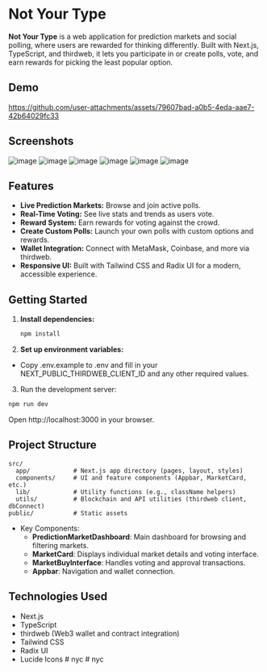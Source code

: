 # Not Your Type

**Not Your Type** is a web application for prediction markets and social polling, where users are rewarded for thinking differently. Built with Next.js, TypeScript, and thirdweb, it lets you participate in or create polls, vote, and earn rewards for picking the least popular option.
## Demo 



https://github.com/user-attachments/assets/79607bad-a0b5-4eda-aae7-42b64029fc33




## Screenshots
![image](https://github.com/user-attachments/assets/21224168-3aff-4629-8334-fdf1c78a4942)
![image](https://github.com/user-attachments/assets/53b717c5-739b-4d0f-b132-9e31e6ba892c)
![image](https://github.com/user-attachments/assets/86197679-bb67-4d31-9621-223a83f0367b)
![image](https://github.com/user-attachments/assets/f84e8591-6e3b-4180-b592-a834a491ee40)
![image](https://github.com/user-attachments/assets/baa0d1c5-a14f-468d-831f-bfee778093d6)
![image](https://github.com/user-attachments/assets/151fbc45-fc6a-4d8d-ae60-08dbbcfece7e)


## Features

- **Live Prediction Markets:** Browse and join active polls.
- **Real-Time Voting:** See live stats and trends as users vote.
- **Reward System:** Earn rewards for voting against the crowd.
- **Create Custom Polls:** Launch your own polls with custom options and rewards.
- **Wallet Integration:** Connect with MetaMask, Coinbase, and more via thirdweb.
- **Responsive UI:** Built with Tailwind CSS and Radix UI for a modern, accessible experience.

## Getting Started

1. **Install dependencies:**
   ```sh
   npm install
   ```
2. **Set up environment variables:**

- Copy .env.example to .env and fill in your NEXT_PUBLIC_THIRDWEB_CLIENT_ID and any other required values.

3. Run the development server:

```bash
npm run dev
```

Open http://localhost:3000 in your browser.

## Project Structure

```
src/
  app/            # Next.js app directory (pages, layout, styles)
  components/     # UI and feature components (Appbar, MarketCard, etc.)
  lib/            # Utility functions (e.g., className helpers)
  utils/          # Blockchain and API utilities (thirdweb client, dbConnect)
public/           # Static assets
```

- Key Components:
  - **PredictionMarketDashboard**: Main dashboard for browsing and filtering markets.
  - **MarketCard**: Displays individual market details and voting interface.
  - **MarketBuyInterface**: Handles voting and approval transactions.
  - **Appbar**: Navigation and wallet connection.

## Technologies Used

- Next.js
- TypeScript
- thirdweb (Web3 wallet and contract integration)
- Tailwind CSS
- Radix UI
- Lucide Icons
#   n y c  
 #   n y c  
 